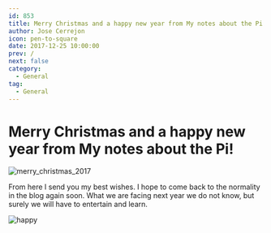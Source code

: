 ```yaml
---
id: 853
title: Merry Christmas and a happy new year from My notes about the Pi!
author: Jose Cerrejon
icon: pen-to-square
date: 2017-12-25 10:00:00
prev: /
next: false
category:
  - General
tag:
  - General
---
```


# Merry Christmas and a happy new year from My notes about the Pi!

![merry_christmas_2017](/images/2016/12/merry_christmas_2016.png)

From here I send you my best wishes. I hope to come back to the normality in the blog again soon. What we are facing next year we do not know, but surely we will have to entertain and learn.

![happy](/css/sm/happy.png)
